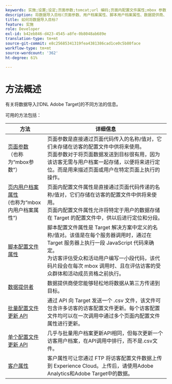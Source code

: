 ```yaml
---
keywords: 实施;设置;设定;页面参数;tomcat;url 编码;页面内配置文件属性;mbox 参数;页面内配置文件属性;脚本配置文件属性;批量配置文件更新 API;单个文件更新 API;客户属性;数据提供程序
description: 将数据导入目标(页面参数、用户档案属性、脚本用户档案属性、数据提供商、单个和批量用户档案更新API、客户属性)。
title: 如何将数据导入目标?
feature: 实施
role: Developer
exl-id: b42eb846-d423-4545-a8fe-0b8048ab689e
translation-type: tm+mt
source-git-commit: e8c25685341319fea4381386cad1ce0c5b80face
workflow-type: tm+mt
source-wordcount: '362'
ht-degree: 61%

---
```


# 方法概述

有关将数据导入[!DNL Adobe Target]的不同方法的信息。

可用的方法包括：

| 方法 | 详细信息 |
| --- | --- |
| [页面参数](/help/c-implementing-target/c-considerations-before-you-implement-target/c-methods-to-get-data-into-target/page-parameters.md)<br>（也称为“mbox参数”） | 页面参数是直接通过页面代码传入的名称/值对，它们未存储在访客的配置文件中供将来使用。<br>页面参数对于将页面数据发送到目标很有用，因为该访客无需与用户档案一起存储，以便将来进行定位。而是用来描述页面或用户在特定页面上执行的操作。 |
| [页内用户档案属性](/help/c-implementing-target/c-considerations-before-you-implement-target/c-methods-to-get-data-into-target/in-page-profile-attributes.md)<br>(也称为“mbox内用户档案属性”) | 页面内配置文件属性是直接通过页面代码传递的名称/值对，它们存储在访客的配置文件中供将来使用。<br>页面内配置文件属性允许将特定于用户的数据存储在 Target 的配置文件中，供以后进行定位和分段。 |
| [脚本配置文件属性](/help/c-implementing-target/c-considerations-before-you-implement-target/c-methods-to-get-data-into-target/script-profile-attributes.md) | 脚本配置文件属性是 Target 解决方案中定义的名称/值对。该值是在每个服务器调用时，通过在 Target 服务器上执行一段 JavaScript 代码来确定。<br>为访客评估受众和活动用户编写一小段代码，该代码片段会在每次 mbox 调用时、且在评估访客的受众群体和活动成员资格之前执行。 |
| [数据提供者](/help/c-implementing-target/c-considerations-before-you-implement-target/c-methods-to-get-data-into-target/data-providers.md) | 数据提供商使您能够轻松地将数据从第三方传递到目标。 |
| [批量配置文件更新 API](/help/c-implementing-target/c-considerations-before-you-implement-target/c-methods-to-get-data-into-target/bulk-profile-update-api.md) | 通过 API 向 Target 发送一个 .csv 文件，该文件可包含许多访客的访客配置文件更新。每个访客配置文件均可以在一次调用中通过多个页面内配置文件属性进行更新。 |
| [单个配置文件更新 API](/help/c-implementing-target/c-considerations-before-you-implement-target/c-methods-to-get-data-into-target/single-profile-update-api.md) | 几乎与批量用户档案更新API相同，但每次更新一个访客用户档案，在API调用中排行，而不是.csv文件。 |
| [客户属性](/help/c-implementing-target/c-considerations-before-you-implement-target/c-methods-to-get-data-into-target/customer-attributes.md) | 客户属性可让您通过 FTP 将访客配置文件数据上传到 Experience Cloud。上传后，请使用Adobe Analytics和Adobe Target中的数据。 |












